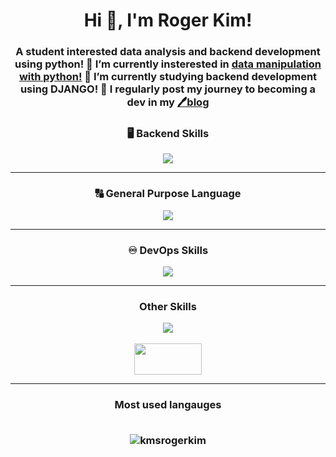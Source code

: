 <h1 align="center">Hi 👋, I'm Roger Kim!</h1>
<h3 align="center">
   A student interested data analysis and backend development using python! 🔭 I’m currently insterested in <a href=https://github.com/kmsrogerkim/PYTHON-Corporate-Data-Analysis.git>data manipulation with python!</a> 🌱 I’m currently studying <b>backend development using DJANGO!</b> 📒 I regularly post my journey to becoming a dev in my <a href=https://kmsrogerkim.github.io/>🖊️blog</a> 
</h3>

<h3 align="center"> 🖥️ Backend Skills</h3>
<p align="center">
   <img src="https://skillicons.dev/icons?i=django,mysql,postgresql"/>
</p>
<hr/>
  
<h3 align="center"> 🔠 General Purpose Language</h3>
<p align="center">
   <img src="https://skillicons.dev/icons?i=python,c,cpp"/>
</p>
<hr/>

<h3 align="center"> ♾️ DevOps Skills</h3>
<p align="center">
   <img src="https://skillicons.dev/icons?i=aws,docker,linux,bash,git,github"/>
</p>
<hr/>

<h3 align="center">Other Skills</h3>
<p align="center">
   <img src="https://skillicons.dev/icons?i=html,css,pr,tensorflow"/>
   <br>
   <br>
   <img src="https://encrypted-tbn0.gstatic.com/images?q=tbn:ANd9GcTKPePf0eI9lrP20Ym-P0v-_B2yB6IHRoQiWw&s" height=50, width=108/>
</p>
<hr/>

<h3 align="center">Most used langauges
<br><br/>
<p>
  <img align="center" src="https://github-readme-stats.vercel.app/api/top-langs?username=kmsrogerkim&show_icons=true&locale=en&layout=compact" alt="kmsrogerkim" />
</p>
</h3>
